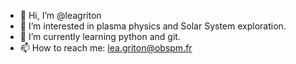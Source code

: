 - 👋 Hi, I’m @leagriton
- 👀 I’m interested in plasma physics and Solar System exploration.
- 🌱 I’m currently learning python and git.
- 📫 How to reach me: lea.griton@obspm.fr

<!---
leagriton/leagriton is a ✨ special ✨ repository because its `README.md` (this file) appears on your GitHub profile.
You can click the Preview link to take a look at your changes.
--->
